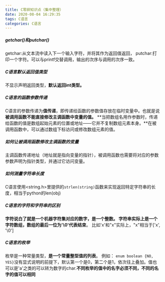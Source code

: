 ```yaml
---
title: C零碎知识点（集中整理）
date: 2020-08-04 16:29:35
tags: C语言
categories: C语言
---
```

##### getchar()和putchar()
getchar:从文本流中读入下一个输入字符，并将其作为返回值返回，
putchar:打印一个字符。可以与printf交替调用，输出的次序与调用的次序一致。

##### C语言默认返回值类型
不显示声明返回类型，**默认返回int类型。**

##### C语言的函数参数传递
C语言的参数传递为**值传递**，即传递给函数的参数值存放在临时变量中。也就是说**被调用函数不能直接修改主调函数中变量的值。**
**当把数组名用作参数时，传递给函数的值是数组起始元素的位置或地址——它并不复制数组元素本身。**在被调用函数中，可以通过数组下标访问或修改数组元素的值。

##### 如何让被调用函数修改主调函数的变量
主调函数传递地址（地址就是指向变量的指针），被调用函数也需要将对应的参数参数声明为指针类型，并通过它访问变量。

##### 如何测量字符串长度
C语言使用<string.h>里提供的`strlen(string)`函数来实现返回特定字符串的长度，相当于python的len(obj)

##### C语言的字符和字符串的区别
**字符说白了就是一个机器字符集对应的数字，是一个整数。
字符串实际上是一个字符数组，数组的最后一位为'\0'代表结束**。
比如'x'和"x"实际上，"x"相当于['x', '\0']

##### C语言的枚举
枚举是一种常量类型，**是一个常量整型值的列表**。
例如：
`enum boolean {NO, YES}`没有显式说明的前提下，默认第一个是0，第二个是1，依次往上叠加。值也可以是'a'之类的可以转为数字的char.**不同枚举的值中的名字必须不同，不同的名字的值可以相同**

